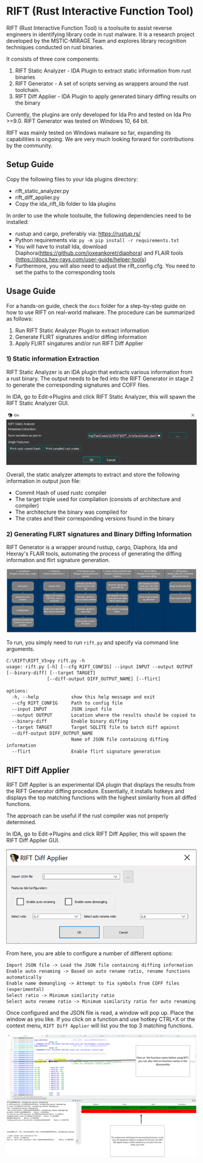 # RIFT (Rust Interactive Function Tool)

RIFT (Rust Interactive Function Tool) is a toolsuite to assist reverse engineers in identifying library code in rust malware. It is a research project developed by the MSTIC-MIRAGE Team and explores library recognition techniques conducted on rust binaries. 

It consists of three core components:

1) RIFT Static Analyzer - IDA Plugin to extract static information from rust binaries
2) RIFT Generator - A set of scripts serving as wrappers around the rust toolchain.
3) RIFT Diff Applier - IDA Plugin to apply generated binary diffing results on the binary

Currently, the plugins are only developed for Ida Pro and tested on Ida Pro >=9.0.
RIFT Generator was tested on Windows 10, 64 bit. 

RIFT was mainly tested on Windows malware so far, expanding its capabilities is ongoing.
We are very much looking forward for contributions by the community.

## Setup Guide

Copy the following files to your Ida plugins directory:

* rift_static_analyzer.py
* rift_diff_applier.py
* Copy the ida_rift_lib folder to Ida plugins

In order to use the whole toolsuite, the following dependencies need to be installed:

* rustup and cargo, preferably via: https://rustup.rs/
* Python requirements via: `py -m pip install -r requirements.txt`
* You will have to install Ida, download Diaphora(https://github.com/joxeankoret/diaphora) and FLAIR tools (https://docs.hex-rays.com/user-guide/helper-tools)
* Furthermore, you will also need to adjust the rift_config.cfg. You need to set the paths to the corresponding tools

## Usage Guide

For a hands-on guide, check the `docs` folder for a step-by-step guide on how to use RIFT on real-world malware. The procedure can be summarized as follows:

1) Run RIFT Static Analyzer Plugin to extract information
2) Generate FLIRT signatures and/or diffing information
3) Apply FLIRT singatures and/or run RIFT Diff Applier

### 1) Static information Extraction

RIFT Static Analyzer is an IDA plugin that extracts various information from a rust binary. The output needs to be fed into the RIFT Generator in stage 2 to generate the corresponding signatures and COFF files.

In IDA, go to Edit->Plugins and click RIFT Static Analyzer, this will spawn the RIFT Static Analyzer GUI. 

![RIFT Static Analyzer](screenshots/ida_static_analyzer_1.png)

Overall, the static analyzer attempts to extract and store the following information in output json file:

* Commit Hash of used rustc compiler
* The target triple used for compilation (consists of architecture and compiler)
* The architecture the binary was compiled for
* The crates and their corresponding versions found in the binary 

### 2) Generating FLIRT signatures and Binary Diffing Information

RIFT Generator is a wrapper around rustup, cargo, Diaphora, Ida and Hexray's FLAIR tools, automating the process of generating the diffing information and flirt signature generation.

![RIFT Generator Procedure](screenshots/RIFT_Client_Procedure.png)

To run, you simply need to run `rift.py` and specify via command line arguments.

```
C:\RIFT\RIFT_V5>py rift.py -h
usage: rift.py [-h] [--cfg RIFT_CONFIG] --input INPUT --output OUTPUT [--binary-diff] [--target TARGET]
               [--diff-output DIFF_OUTPUT_NAME] [--flirt]

options:
  -h, --help            show this help message and exit
  --cfg RIFT_CONFIG     Path to config file
  --input INPUT         JSON input file
  --output OUTPUT       Location where the results should be copied to
  --binary-diff         Enable binary diffing
  --target TARGET       Target SQLITE file to batch diff against
  --diff-output DIFF_OUTPUT_NAME
                        Name of JSON file containing diffing information
  --flirt               Enable flirt signature generation
```

## RIFT Diff Applier

RIFT Diff Applier is an experimental IDA plugin that displays the results from the RIFT Generator diffing procedure. Essentially, it installs hotkeys and displays the top matching functions with the highest similarity from all diffed functions.

The approach can be useful if the rust compiler was not properly determined.

In IDA, go to Edit->Plugins and click RIFT Diff Applier, this will spawn the RIFT Diff Applier GUI.

![Rift Diff Applier GUI](screenshots/RiftDiffApplier1.png)

From here, you are able to configure a number of different options:

```
Import JSON file -> Load the JSON file containing diffing information
Enable auto renaming -> Based on auto rename ratio, rename functions automatically
Enable name demangling -> Attempt to fix symbols from COFF files (experimental)
Select ratio -> Minimum similarity ratio 
Select auto rename ratio -> Minimum similarity ratio for auto renaming 
```

Once configured and the JSON file is read, a window will pop up. Place the window as you like. If you click on a function and use hotkey CTRL+X or the context menu, `RIFT Diff Applier` will list you the top 3 matching functions.

![Rift Diff Applier in use](screenshots/RIFTDiffApplier_Graphic1.png)